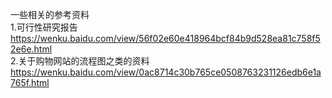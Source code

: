 一些相关的参考资料<br/>
1.可行性研究报告 https://wenku.baidu.com/view/56f02e60e418964bcf84b9d528ea81c758f52e6e.html<br/>
2.关于购物网站的流程图之类的资料 https://wenku.baidu.com/view/0ac8714c30b765ce0508763231126edb6e1a765f.html <br/>

